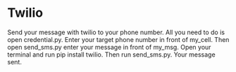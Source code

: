 # Twilio
Send your message with twilio to your phone number.
All you need to do is open credential.py.
Enter your target phone number in front of my_cell.
Then open send_sms.py enter your message in front of my_msg.
Open your terminal and run pip install twilio.
Then run send_sms.py.
Your message sent.
